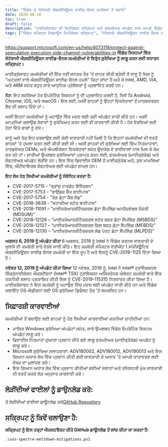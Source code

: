 ```yaml
---
title: "ਵਿੰਡੋਜ਼ ਨੂੰ ਸੱਟੇਬਾਜ਼ੀ ਐਗਜ਼ੀਕਿਊਸ਼ਨ ਸਾਈਡ-ਚੈਨਲ ਹਮਲਿਆਂ ਤੋਂ ਬਚਾਓ"
date: 2020-06-18
toc: true
draft: false
description: "ਮਾਈਕਰੋਸਾਫਟ ਦੀ ਮਿਟੀਗੇਸ਼ਨ ਸਕ੍ਰਿਪਟ ਅਤੇ ਫਰਮਵੇਅਰ ਅੱਪਡੇਟ ਨਾਲ ਆਪਣੇ ਵਿੰਡੋਜ਼ ਸਿਸਟਮ ਨੂੰ ਸੱਟੇਬਾਜ਼ੀ ਦੇ ਐਗਜ਼ੀਕਿਊਸ਼ਨ ਸਾਈਡ-ਚੈਨਲ ਹਮਲਿਆਂ ਤੋਂ ਕਿਵੇਂ ਸੁਰੱਖਿਅਤ ਕਰਨਾ ਹੈ ਸਿੱਖੋ"
tags: ["ਵਿੰਡੋਜ਼ ਸਪੈਕਟਰ ਮੈਲਡਾਊਨ ਮਿਟੀਗੇਸ਼ਨ ਸਕ੍ਰਿਪਟ", "ਸੱਟੇਬਾਜ਼ੀ ਐਗਜ਼ੀਕਿਊਸ਼ਨ ਸਾਈਡ-ਚੈਨਲ ਹਮਲੇ", "ਮਾਈਕ੍ਰੋਸਾਫਟ", "Intel", "AMD", "VIA", "ARM", "ਐਂਡਰਾਇਡ", "ਕਰੋਮ", "iOS", "macOS", "ਬ੍ਰਾਂਚ ਟਾਰਗੇਟ ਇੰਜੈਕਸ਼ਨ", "ਸੀਮਾ ਚੈੱਕ ਬਾਈਪਾਸ", "ਠੱਗ ਡਾਟਾ ਕੈਸ਼ ਲੋਡ", "ਸੱਟੇਬਾਜ਼ੀ ਸਟੋਰ ਬਾਈਪਾਸ", "ਮਾਈਕ੍ਰੋਆਰਕੀਟੈਕਚਰਲ ਡੇਟਾ ਸੈਂਪਲਿੰਗ", "ਸੀ.ਵੀ.ਈ", "ਫਰਮਵੇਅਰ ਅੱਪਡੇਟ", "GitHub ਰਿਪੋਜ਼ਟਰੀ", "ਪਾਵਰਸ਼ੇਲ"]
---
```

 https://support.microsoft.com/en-us/help/4073119/protect-against-speculative-execution-side-channel-vulnerabilities-in
**ਵਿੰਡੋਜ਼ ਸਿਸਟਮਾਂ ਵਿੱਚ ਸੱਟੇਬਾਜੀ ਐਗਜ਼ੀਕਿਊਸ਼ਨ ਸਾਈਡ-ਚੈਨਲ ਕਮਜ਼ੋਰੀਆਂ ਦੇ ਵਿਰੁੱਧ ਸੁਰੱਖਿਆ ਨੂੰ ਲਾਗੂ ਕਰਨ ਲਈ ਸਧਾਰਨ ਸਕ੍ਰਿਪਟ।**

ਮਾਈਕ੍ਰੋਸਾਫਟ ਕਮਜ਼ੋਰੀਆਂ ਦੀ ਇੱਕ ਨਵੀਂ ਜਨਤਕ ਤੌਰ 'ਤੇ ਜ਼ਾਹਰ ਕੀਤੀ ਸ਼੍ਰੇਣੀ ਤੋਂ ਜਾਣੂ ਹੈ ਜਿਸ ਨੂੰ "ਅਟਕਲਾਂ ਵਾਲੇ ਐਗਜ਼ੀਕਿਊਸ਼ਨ ਸਾਈਡ-ਚੈਨਲ ਹਮਲੇ" ਕਿਹਾ ਜਾਂਦਾ ਹੈ ਅਤੇ ਜੋ Intel, AMD, VIA, ਅਤੇ ARM ਸਮੇਤ ਬਹੁਤ ਸਾਰੇ ਆਧੁਨਿਕ ਪ੍ਰੋਸੈਸਰਾਂ ਨੂੰ ਪ੍ਰਭਾਵਿਤ ਕਰਦੇ ਹਨ।

**ਨੋਟ:** ਇਹ ਸਮੱਸਿਆ ਹੋਰ ਓਪਰੇਟਿੰਗ ਸਿਸਟਮਾਂ ਨੂੰ ਵੀ ਪ੍ਰਭਾਵਿਤ ਕਰਦੀ ਹੈ, ਜਿਵੇਂ ਕਿ Android, Chrome, iOS, ਅਤੇ macOS। ਇਸ ਲਈ, ਅਸੀਂ ਗਾਹਕਾਂ ਨੂੰ ਉਨ੍ਹਾਂ ਵਿਕਰੇਤਾਵਾਂ ਤੋਂ ਮਾਰਗਦਰਸ਼ਨ ਲੈਣ ਦੀ ਸਲਾਹ ਦਿੰਦੇ ਹਾਂ।

ਅਸੀਂ ਇਹਨਾਂ ਕਮਜ਼ੋਰੀਆਂ ਨੂੰ ਘਟਾਉਣ ਵਿੱਚ ਮਦਦ ਲਈ ਕਈ ਅੱਪਡੇਟ ਜਾਰੀ ਕੀਤੇ ਹਨ। ਅਸੀਂ ਆਪਣੀਆਂ ਕਲਾਉਡ ਸੇਵਾਵਾਂ ਨੂੰ ਸੁਰੱਖਿਅਤ ਕਰਨ ਲਈ ਵੀ ਕਾਰਵਾਈ ਕੀਤੀ ਹੈ। ਹੋਰ ਵੇਰਵਿਆਂ ਲਈ ਹੇਠਾਂ ਦਿੱਤੇ ਭਾਗਾਂ ਨੂੰ ਦੇਖੋ।

ਸਾਨੂੰ ਅਜੇ ਤੱਕ ਇਹ ਦਰਸਾਉਣ ਲਈ ਕੋਈ ਜਾਣਕਾਰੀ ਨਹੀਂ ਮਿਲੀ ਹੈ ਕਿ ਇਹਨਾਂ ਕਮਜ਼ੋਰੀਆਂ ਦੀ ਵਰਤੋਂ ਗਾਹਕਾਂ 'ਤੇ ਹਮਲਾ ਕਰਨ ਲਈ ਕੀਤੀ ਗਈ ਸੀ। ਅਸੀਂ ਗਾਹਕਾਂ ਦੀ ਸੁਰੱਖਿਆ ਲਈ ਚਿੱਪ ਨਿਰਮਾਤਾਵਾਂ, ਹਾਰਡਵੇਅਰ OEMs, ਅਤੇ ਐਪਲੀਕੇਸ਼ਨ ਵਿਕਰੇਤਾਵਾਂ ਸਮੇਤ ਉਦਯੋਗ ਦੇ ਭਾਈਵਾਲਾਂ ਨਾਲ ਮਿਲ ਕੇ ਕੰਮ ਕਰ ਰਹੇ ਹਾਂ। ਸਾਰੀਆਂ ਉਪਲਬਧ ਸੁਰੱਖਿਆਵਾਂ ਪ੍ਰਾਪਤ ਕਰਨ ਲਈ, ਫਰਮਵੇਅਰ (ਮਾਈਕ੍ਰੋਕੋਡ) ਅਤੇ ਸੌਫਟਵੇਅਰ ਅੱਪਡੇਟ ਲੋੜੀਂਦੇ ਹਨ। ਇਸ ਵਿੱਚ ਡਿਵਾਈਸ OEM ਤੋਂ ਮਾਈਕ੍ਰੋਕੋਡ ਅਤੇ, ਕੁਝ ਮਾਮਲਿਆਂ ਵਿੱਚ, ਐਂਟੀਵਾਇਰਸ ਸੌਫਟਵੇਅਰ ਲਈ ਅੱਪਡੇਟ ਸ਼ਾਮਲ ਹਨ।

**ਇਹ ਲੇਖ ਹੇਠ ਲਿਖੀਆਂ ਕਮਜ਼ੋਰੀਆਂ ਨੂੰ ਸੰਬੋਧਿਤ ਕਰਦਾ ਹੈ:**
- CVE-2017-5715 - "ਬ੍ਰਾਂਚ ਟਾਰਗੇਟ ਇੰਜੈਕਸ਼ਨ"
- CVE-2017-5753 - "ਬਾਉਂਡਜ਼ ਚੈੱਕ ਬਾਈਪਾਸ"
- CVE-2017-5754 - "ਰੋਗ ਡੇਟਾ ਕੈਸ਼ ਲੋਡ"
- CVE-2018-3639 - "ਸਟਾਕੀਆ ਸਟੋਰ ਬਾਈਪਾਸ"
- CVE-2018-11091 – “ਮਾਈਕਰੋਆਰਕੀਟੈਕਚਰਲ ਡੇਟਾ ਸੈਂਪਲਿੰਗ ਅਨਕੈਚਏਬਲ ਮੈਮੋਰੀ (MDSUM)”
- CVE-2018-12126 – “ਮਾਈਕਰੋਆਰਕੀਟੈਕਚਰਲ ਸਟੋਰ ਬਫਰ ਡੇਟਾ ਸੈਂਪਲਿੰਗ (MSBDS)”
- CVE-2018-12127 – “ਮਾਈਕਰੋਆਰਕੀਟੈਕਚਰਲ ਫਿਲ ਬਫਰ ਡੇਟਾ ਸੈਂਪਲਿੰਗ (MFBDS)”
- CVE-2018-12130 – “ਮਾਈਕਰੋਆਰਕੀਟੈਕਚਰਲ ਲੋਡ ਪੋਰਟ ਡੇਟਾ ਸੈਂਪਲਿੰਗ (MLPDS)”

**ਅਗਸਤ 6, 2019 ਨੂੰ ਅੱਪਡੇਟ ਕੀਤਾ** 6 ਅਗਸਤ, 2019 ਨੂੰ Intel ਨੇ ਵਿੰਡੋਜ਼ ਕਰਨਲ ਜਾਣਕਾਰੀ ਦੇ ਖੁਲਾਸੇ ਦੀ ਕਮਜ਼ੋਰੀ ਬਾਰੇ ਵੇਰਵੇ ਜਾਰੀ ਕੀਤੇ। ਇਹ ਕਮਜ਼ੋਰੀ ਸਪੈਕਟਰ ਵੇਰੀਐਂਟ 1 ਸਪੇਕਿਊਟਿਵ ਐਗਜ਼ੀਕਿਊਸ਼ਨ ਸਾਈਡ ਚੈਨਲ ਕਮਜ਼ੋਰੀ ਦਾ ਇੱਕ ਰੂਪ ਹੈ ਅਤੇ ਇਸਨੂੰ CVE-2019-1125 ਦਿੱਤਾ ਗਿਆ ਹੈ।

**ਨਵੰਬਰ 12, 2019 ਨੂੰ ਅੱਪਡੇਟ ਕੀਤਾ ਗਿਆ** 12 ਨਵੰਬਰ, 2019 ਨੂੰ, Intel ਨੇ Intel® ਟ੍ਰਾਂਜੈਕਸ਼ਨਲ ਸਿੰਕ੍ਰੋਨਾਈਜ਼ੇਸ਼ਨ ਐਕਸਟੈਂਸ਼ਨਾਂ (Intel® TSX) ਟ੍ਰਾਂਜੈਕਸ਼ਨ ਅਸਿੰਕਰੋਨਸ ਐਬੋਰਟ ਕਮਜ਼ੋਰੀ ਬਾਰੇ ਇੱਕ ਤਕਨੀਕੀ ਸਲਾਹ ਪ੍ਰਕਾਸ਼ਿਤ ਕੀਤੀ ਜਿਸ ਨੂੰ CVE-2019-115315 ਨਿਰਧਾਰਤ ਕੀਤਾ ਗਿਆ ਹੈ। ਮਾਈਕਰੋਸਾਫਟ ਨੇ ਇਸ ਕਮਜ਼ੋਰੀ ਨੂੰ ਘਟਾਉਣ ਵਿੱਚ ਮਦਦ ਲਈ ਅੱਪਡੇਟ ਜਾਰੀ ਕੀਤੇ ਹਨ ਅਤੇ ਵਿੰਡੋਜ਼ ਕਲਾਇੰਟ OS ਐਡੀਸ਼ਨਾਂ ਲਈ OS ਸੁਰੱਖਿਆ ਡਿਫੌਲਟ ਤੌਰ 'ਤੇ ਸਮਰਥਿਤ ਹਨ।

## ਸਿਫ਼ਾਰਸ਼ੀ ਕਾਰਵਾਈਆਂ
ਕਮਜ਼ੋਰੀਆਂ ਤੋਂ ਬਚਾਉਣ ਲਈ ਗਾਹਕਾਂ ਨੂੰ ਹੇਠ ਲਿਖੀਆਂ ਕਾਰਵਾਈਆਂ ਕਰਨੀਆਂ ਚਾਹੀਦੀਆਂ ਹਨ:

- ਮਾਸਿਕ Windows ਸੁਰੱਖਿਆ ਅੱਪਡੇਟਾਂ ਸਮੇਤ, ਸਾਰੇ ਉਪਲਬਧ ਵਿੰਡੋਜ਼ ਓਪਰੇਟਿੰਗ ਸਿਸਟਮ ਅੱਪਡੇਟ ਲਾਗੂ ਕਰੋ।
- ਡਿਵਾਈਸ ਨਿਰਮਾਤਾ ਦੁਆਰਾ ਪ੍ਰਦਾਨ ਕੀਤੇ ਗਏ ਲਾਗੂ ਫਰਮਵੇਅਰ (ਮਾਈਕ੍ਰੋਕੋਡ) ਅਪਡੇਟ ਨੂੰ ਲਾਗੂ ਕਰੋ।
- Microsoft ਸੁਰੱਖਿਆ ਸਲਾਹਕਾਰਾਂ: ADV180002, ADV180012, ADV190013 ਅਤੇ ਇਸ ਗਿਆਨ ਅਧਾਰ ਲੇਖ ਵਿੱਚ ਪ੍ਰਦਾਨ ਕੀਤੀ ਗਈ ਜਾਣਕਾਰੀ ਦੇ ਅਧਾਰ 'ਤੇ ਆਪਣੇ ਵਾਤਾਵਰਣ ਲਈ ਜੋਖਮ ਦਾ ਮੁਲਾਂਕਣ ਕਰੋ।
- ਇਸ ਗਿਆਨ ਅਧਾਰ ਲੇਖ ਵਿੱਚ ਪ੍ਰਦਾਨ ਕੀਤੀਆਂ ਗਈਆਂ ਸਲਾਹਾਂ ਅਤੇ ਰਜਿਸਟਰੀ ਮੁੱਖ ਜਾਣਕਾਰੀ ਦੀ ਵਰਤੋਂ ਕਰਕੇ ਲੋੜ ਅਨੁਸਾਰ ਕਾਰਵਾਈ ਕਰੋ।

## ਲੋੜੀਂਦੀਆਂ ਫਾਈਲਾਂ ਨੂੰ ਡਾਉਨਲੋਡ ਕਰੋ:

ਤੋਂ ਲੋੜੀਂਦੀਆਂ ਫਾਈਲਾਂ ਡਾਊਨਲੋਡ ਕਰੋ[GitHub Repository](https://github.com/simeononsecurity/Windows-Spectre-Meltdown-Mitigation-Script)

## ਸਕ੍ਰਿਪਟ ਨੂੰ ਕਿਵੇਂ ਚਲਾਉਣਾ ਹੈ:

**ਸਕ੍ਰਿਪਟ ਨੂੰ ਇਸ ਤਰ੍ਹਾਂ ਐਕਸਟਰੈਕਟ ਕੀਤੇ GitHub ਡਾਊਨਲੋਡ ਤੋਂ ਲਾਂਚ ਕੀਤਾ ਜਾ ਸਕਦਾ ਹੈ:**
```
.\sos-spectre-meltdown-mitigations.ps1
```
